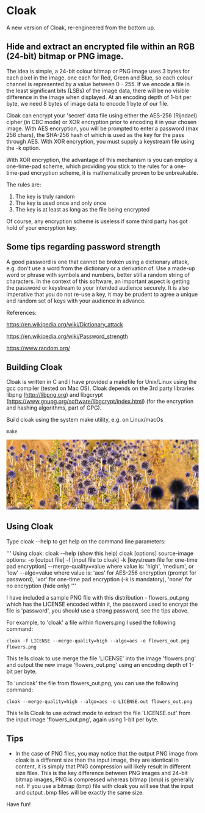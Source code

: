 # Cloak
A new version of Cloak, re-engineered from the bottom up.

Hide and extract an encrypted file within an RGB (24-bit) bitmap or PNG image.
------------------------------------------------------------------------------

The idea is simple, a 24-bit colour bitmap or PNG image uses 3 bytes for each pixel in the image, one each for Red, Green and Blue, so each colour channel is represented by a value between 0 - 255. If we encode a file in the least significant bits (LSBs) of the image data, there will be no visible difference in the image when displayed. At an encoding depth of 1-bit per byte, we need 8 bytes of image data to encode 1 byte of our file.

Cloak can encrypt your 'secret' data file using either the AES-256 (Rijndael) cipher (in CBC mode) or XOR encryption prior to encoding it in your chosen image. With AES encryption, you will be prompted to enter a password (max 256 chars), the SHA-256 hash of which is used as the key for the pass through AES. With XOR encryption, you must supply a keystream file using the -k option.

With XOR encryption, the advantage of this mechanism is you can employ a one-time-pad scheme, which providing you stick to the rules for a one-time-pad encryption scheme, it is mathematically proven to be unbreakable.

The rules are:

1) The key is truly random 
2) The key is used once and only once 
3) The key is at least as long as the file being encrypted 

Of course, any encryption scheme is useless if some third party has got hold of your encryption key.

Some tips regarding password strength
-------------------------------------
A good password is one that cannot be broken using a dictionary attack, e.g. don't use a word from the dictionary or a derivation of. Use a made-up word or phrase with symbols and numbers, better still a random string of characters. In the context of this software, an important aspect is getting the password or keystream to your intended audience securely. It is also imperative that you do not re-use a key, it may be prudent to agree a unique and random set of keys with your audience in advance.

References:

https://en.wikipedia.org/wiki/Dictionary_attack

https://en.wikipedia.org/wiki/Password_strength

https://www.random.org/


Building Cloak
--------------
Cloak is written in C and I have provided a makefile for Unix/Linux using the gcc compiler (tested on Mac OS). Cloak depends on the 3rd party libraries libpng (http://libpng.org) and libgcrypt (https://www.gnupg.org/software/libgcrypt/index.html) (for the encryption and hashing algorithms, part of GPG).

Build cloak using the system make utility, e.g. on Linux/macOs

    make

![flowers_out.png](flowers_out.png)

Using Cloak
-----------
Type cloak --help to get help on the command line parameters:

'''
Using cloak:
    cloak --help (show this help)
    cloak [options] source-image
    options: -o [output file]
             -f [input file to cloak]
             -k [keystream file for one-time pad encryption]
             --merge-quality=value where value is:
                       'high', 'medium', or 'low'
             --algo=value where value is:
                    'aes' for AES-256 encryption (prompt for password),
                    'xor' for one-time pad encryption (-k is mandatory),
                    'none' for no encryption (hide only)
'''

I have included a sample PNG file with this distribution - flowers_out.png which has the LICENSE encoded within it, the password used to encrypt the file is 'password', you should use a strong password, see the tips above.

For example, to 'cloak' a file within flowers.png I used the following command:

    cloak -f LICENSE --merge-quality=high --algo=aes -o flowers_out.png flowers.png
    
This tells cloak to use merge the file 'LICENSE' into the image 'flowers.png' and output the new image 'flowers_out.png' using an encoding depth of 1-bit per byte.

To 'uncloak' the file from flowers_out.png, you can use the following command:

    cloak --merge-quality=high --algo=aes -o LICENSE.out flowers_out.png
    
This tells Cloak to use extract mode to extract the file 'LICENSE.out' from the input image 'flowers_out.png', again using 1-bit per byte.

Tips
----
* In the case of PNG files, you may notice that the output PNG image from cloak is a different size than the input image, they are identical in content, it is simply that PNG compression will likely result in different size files. This is the key difference between PNG images and 24-bit bitmap images, PNG is compressed whereas bitmap (bmp) is generally not. If you use a bitmap (bmp) file with cloak you will see that the input and output .bmp files will be exactly the same size.


Have fun!

